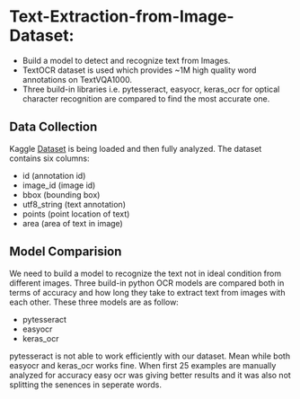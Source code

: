 # Text-Extraction-from-Image-Dataset:  
* Build a model to detect and recognize text from Images. 
* TextOCR dataset is used which provides ~1M high quality word annotations on TextVQA1000.
* Three build-in libraries i.e. pytesseract, easyocr, keras_ocr for optical character recognition are compared to find the most accurate one.

## Data Collection
Kaggle [Dataset](https://www.kaggle.com/datasets/robikscube/textocr-text-extraction-from-images-dataset?select=annot.csv) is being loaded and then fully analyzed. 
The dataset contains six columns:
* id (annotation id)
* image_id (image id)
* bbox (bounding box)  
* utf8_string (text annotation)
* points (point location of text)
* area (area of text in image)

## Model Comparision
We need to build a model to recognize the text not in ideal condition from different images. Three build-in python OCR models are compared both in terms of accuracy and how long they take to extract text from images with each other. These three models are as follow:
* pytesseract
* easyocr  
* keras_ocr

pytesseract is not able to work efficiently with our dataset. Mean while both easyocr and keras_ocr works fine. When first 25 examples are manually analyzed for accuracy easy ocr was giving better results and it was also not splitting the senences in seperate words.

